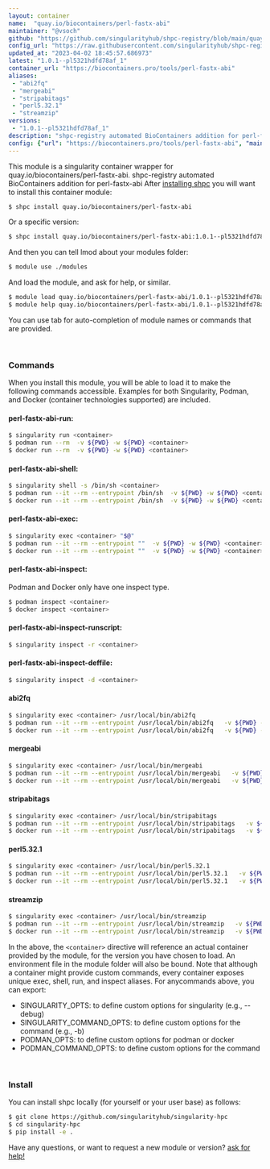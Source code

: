 ```yaml
---
layout: container
name:  "quay.io/biocontainers/perl-fastx-abi"
maintainer: "@vsoch"
github: "https://github.com/singularityhub/shpc-registry/blob/main/quay.io/biocontainers/perl-fastx-abi/container.yaml"
config_url: "https://raw.githubusercontent.com/singularityhub/shpc-registry/main/quay.io/biocontainers/perl-fastx-abi/container.yaml"
updated_at: "2023-04-02 18:45:57.686973"
latest: "1.0.1--pl5321hdfd78af_1"
container_url: "https://biocontainers.pro/tools/perl-fastx-abi"
aliases:
 - "abi2fq"
 - "mergeabi"
 - "stripabitags"
 - "perl5.32.1"
 - "streamzip"
versions:
 - "1.0.1--pl5321hdfd78af_1"
description: "shpc-registry automated BioContainers addition for perl-fastx-abi"
config: {"url": "https://biocontainers.pro/tools/perl-fastx-abi", "maintainer": "@vsoch", "description": "shpc-registry automated BioContainers addition for perl-fastx-abi", "latest": {"1.0.1--pl5321hdfd78af_1": "sha256:15ec29cca51e7eb634c5e964362eddf0e7119bdf34b8eb12381ad5c8fd9cf891"}, "tags": {"1.0.1--pl5321hdfd78af_1": "sha256:15ec29cca51e7eb634c5e964362eddf0e7119bdf34b8eb12381ad5c8fd9cf891"}, "docker": "quay.io/biocontainers/perl-fastx-abi", "aliases": {"abi2fq": "/usr/local/bin/abi2fq", "mergeabi": "/usr/local/bin/mergeabi", "stripabitags": "/usr/local/bin/stripabitags", "perl5.32.1": "/usr/local/bin/perl5.32.1", "streamzip": "/usr/local/bin/streamzip"}}
---
```


This module is a singularity container wrapper for quay.io/biocontainers/perl-fastx-abi.
shpc-registry automated BioContainers addition for perl-fastx-abi
After [installing shpc](#install) you will want to install this container module:


```bash
$ shpc install quay.io/biocontainers/perl-fastx-abi
```

Or a specific version:

```bash
$ shpc install quay.io/biocontainers/perl-fastx-abi:1.0.1--pl5321hdfd78af_1
```

And then you can tell lmod about your modules folder:

```bash
$ module use ./modules
```

And load the module, and ask for help, or similar.

```bash
$ module load quay.io/biocontainers/perl-fastx-abi/1.0.1--pl5321hdfd78af_1
$ module help quay.io/biocontainers/perl-fastx-abi/1.0.1--pl5321hdfd78af_1
```

You can use tab for auto-completion of module names or commands that are provided.

<br>

### Commands

When you install this module, you will be able to load it to make the following commands accessible.
Examples for both Singularity, Podman, and Docker (container technologies supported) are included.

#### perl-fastx-abi-run:

```bash
$ singularity run <container>
$ podman run --rm  -v ${PWD} -w ${PWD} <container>
$ docker run --rm  -v ${PWD} -w ${PWD} <container>
```

#### perl-fastx-abi-shell:

```bash
$ singularity shell -s /bin/sh <container>
$ podman run --it --rm --entrypoint /bin/sh  -v ${PWD} -w ${PWD} <container>
$ docker run --it --rm --entrypoint /bin/sh  -v ${PWD} -w ${PWD} <container>
```

#### perl-fastx-abi-exec:

```bash
$ singularity exec <container> "$@"
$ podman run --it --rm --entrypoint ""  -v ${PWD} -w ${PWD} <container> "$@"
$ docker run --it --rm --entrypoint ""  -v ${PWD} -w ${PWD} <container> "$@"
```

#### perl-fastx-abi-inspect:

Podman and Docker only have one inspect type.

```bash
$ podman inspect <container>
$ docker inspect <container>
```

#### perl-fastx-abi-inspect-runscript:

```bash
$ singularity inspect -r <container>
```

#### perl-fastx-abi-inspect-deffile:

```bash
$ singularity inspect -d <container>
```


#### abi2fq

```bash
$ singularity exec <container> /usr/local/bin/abi2fq
$ podman run --it --rm --entrypoint /usr/local/bin/abi2fq   -v ${PWD} -w ${PWD} <container> -c " $@"
$ docker run --it --rm --entrypoint /usr/local/bin/abi2fq   -v ${PWD} -w ${PWD} <container> -c " $@"
```


#### mergeabi

```bash
$ singularity exec <container> /usr/local/bin/mergeabi
$ podman run --it --rm --entrypoint /usr/local/bin/mergeabi   -v ${PWD} -w ${PWD} <container> -c " $@"
$ docker run --it --rm --entrypoint /usr/local/bin/mergeabi   -v ${PWD} -w ${PWD} <container> -c " $@"
```


#### stripabitags

```bash
$ singularity exec <container> /usr/local/bin/stripabitags
$ podman run --it --rm --entrypoint /usr/local/bin/stripabitags   -v ${PWD} -w ${PWD} <container> -c " $@"
$ docker run --it --rm --entrypoint /usr/local/bin/stripabitags   -v ${PWD} -w ${PWD} <container> -c " $@"
```


#### perl5.32.1

```bash
$ singularity exec <container> /usr/local/bin/perl5.32.1
$ podman run --it --rm --entrypoint /usr/local/bin/perl5.32.1   -v ${PWD} -w ${PWD} <container> -c " $@"
$ docker run --it --rm --entrypoint /usr/local/bin/perl5.32.1   -v ${PWD} -w ${PWD} <container> -c " $@"
```


#### streamzip

```bash
$ singularity exec <container> /usr/local/bin/streamzip
$ podman run --it --rm --entrypoint /usr/local/bin/streamzip   -v ${PWD} -w ${PWD} <container> -c " $@"
$ docker run --it --rm --entrypoint /usr/local/bin/streamzip   -v ${PWD} -w ${PWD} <container> -c " $@"
```



In the above, the `<container>` directive will reference an actual container provided
by the module, for the version you have chosen to load. An environment file in the
module folder will also be bound. Note that although a container
might provide custom commands, every container exposes unique exec, shell, run, and
inspect aliases. For anycommands above, you can export:

 - SINGULARITY_OPTS: to define custom options for singularity (e.g., --debug)
 - SINGULARITY_COMMAND_OPTS: to define custom options for the command (e.g., -b)
 - PODMAN_OPTS: to define custom options for podman or docker
 - PODMAN_COMMAND_OPTS: to define custom options for the command

<br>

### Install

You can install shpc locally (for yourself or your user base) as follows:

```bash
$ git clone https://github.com/singularityhub/singularity-hpc
$ cd singularity-hpc
$ pip install -e .
```

Have any questions, or want to request a new module or version? [ask for help!](https://github.com/singularityhub/singularity-hpc/issues)